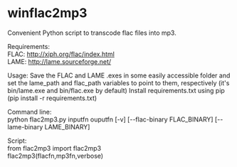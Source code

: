 winflac2mp3
===========

Convenient Python script to transcode flac files into mp3.

Requirements:  
FLAC: http://xiph.org/flac/index.html  
LAME: http://lame.sourceforge.net/  

Usage:
Save the FLAC and LAME .exes in some easily accessible folder and set the lame_path and flac_path variables to point to them, respectively (it's bin/lame.exe and bin/flac.exe by default)
Install requirements.txt using pip (pip install -r requirements.txt)

Command line:  
  python flac2mp3.py inputfn ouputfn [-v] [--flac-binary FLAC_BINARY] [--lame-binary LAME_BINARY]

Script:  
  from flac2mp3 import flac2mp3  
  flac2mp3(flacfn,mp3fn,verbose)  
